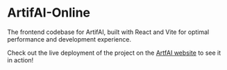 # ArtifAI-Online

The frontend codebase for ArtifAI, built with React and Vite for optimal performance and development experience.

Check out the live deployment of the project on the [ArtfAI website](http://artifai.aj-coder.com) to see it in action!